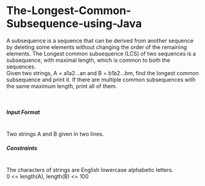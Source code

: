 # The-Longest-Common-Subsequence-using-Java

<p>
A subsequence is a sequence that can be derived from another sequence by deleting some elements without 
changing the order of the remaining elements. The Longest common subsequence (LCS) of two sequences 
is a subsequence, with maximal length, which is common to both the sequences. </br>
Given two strings, A = a1a2...an and B = b1b2...bm, find the longest common subsequence and print it. If there 
are multiple common subsequences with the same maximum length, print all of them.
</p></br>
<h5>Input Format</h5></br>
Two strings A and B given in two lines.</br>

<h5>Constraints</h5></br>
The characters of strings are English lowercase alphabetic letters.</br>
0 <= length(A), length(B) <= 100
